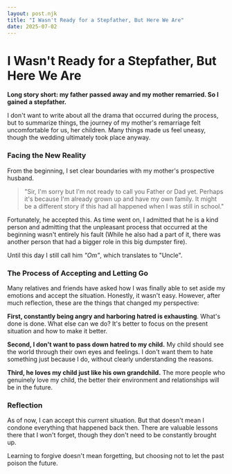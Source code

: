 ```yaml
---
layout: post.njk
title: "I Wasn't Ready for a Stepfather, But Here We Are"
date: 2025-07-02
---
```


# I Wasn't Ready for a Stepfather, But Here We Are

**Long story short: my father passed away and my mother remarried. So I gained a stepfather.**

I don't want to write about all the drama that occurred during the process, but to summarize things, the journey of my mother's remarriage felt uncomfortable for us, her children. Many things made us feel uneasy, though the wedding ultimately took place anyway.

### Facing the New Reality

From the beginning, I set clear boundaries with my mother's prospective husband.

> "Sir, I'm sorry but I'm not ready to call you Father or Dad yet. Perhaps it's because I'm already grown up and have my own family. It might be a different story if this had all happened when I was still in school."

Fortunately, he accepted this. As time went on, I admitted that he is a kind person and admitting that the unpleasant process that occurred at the beginning wasn't entirely his fault (While he also had a part of it, there was another person that had a bigger role in this big dumpster fire).

Until this day I still call him _"Om"_, which translates to "Uncle".

### The Process of Accepting and Letting Go

Many relatives and friends have asked how I was finally able to set aside my emotions and accept the situation. Honestly, it wasn't easy. However, after much reflection, these are the things that changed my perspective:

**First, constantly being angry and harboring hatred is exhausting**. What's done is done. What else can we do? It's better to focus on the present situation and how to make it better.

**Second, I don't want to pass down hatred to my child.** My child should see the world through their own eyes and feelings. I don't want them to hate something just because I do, without clearly understanding the reasons.

**Third, he loves my child just like his own grandchild.** The more people who genuinely love my child, the better their environment and relationships will be in the future.

### Reflection

As of now, I can accept this current situation. But that doesn't mean I condone everything that happened back then. There are valuable lessons there that I won't forget, though they don't need to be constantly brought up.

Learning to forgive doesn't mean forgetting, but choosing not to let the past poison the future.
